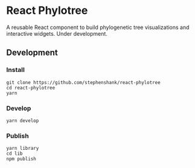 # React Phylotree

A reusable React component to build phylogenetic tree visualizations and interactive widgets. Under development.

## Development

### Install
```
git clone https://github.com/stephenshank/react-phylotree
cd react-phylotree
yarn
```

### Develop

```
yarn develop
```

### Publish

```
yarn library
cd lib
npm publish
```
